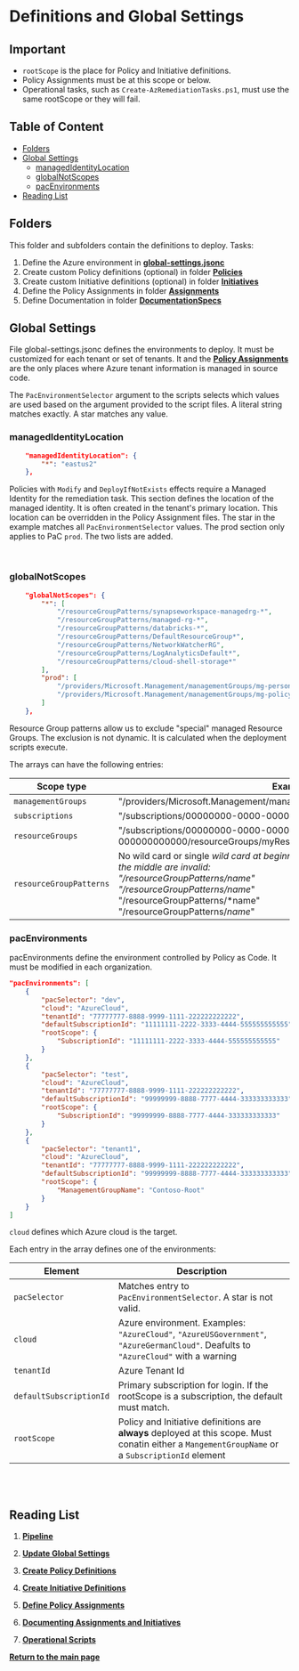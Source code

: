 
# Definitions and Global Settings

## Important

- `rootScope` is the place for Policy and Initiative definitions.
- Policy Assignments must be at this scope or below.
- Operational tasks, such as `Create-AzRemediationTasks.ps1`, must use the same rootScope or they will fail.

## Table of Content

* [Folders](#folders)
* [Global Settings](#global-settings)
  * [managedIdentityLocation](#managedidentitylocation)
  * [globalNotScopes](#globalnotscopes)
  * [pacEnvironments](#pacenvironments)
* [Reading List](#reading-list)

## Folders

This folder and subfolders contain the definitions to deploy. Tasks:

1. Define the Azure environment in **[global-settings.jsonc](#global-settings)**
1. Create custom Policy definitions (optional) in folder **[Policies](Policies/README.md)**
1. Create custom Initiative definitions (optional) in folder **[Initiatives](Initiatives/README.md)**
1. Define the Policy Assignments in folder **[Assignments](Assignments/README.md)**
1. Define Documentation in folder **[DocumentationSpecs](../Definitions/DocumentationSpecs/README.md)**

## Global Settings

File global-settings.jsonc defines the environments to deploy. It must be customized for each tenant or set of tenants. It and the **[Policy Assignments](Assignments/README.md)** are the only places where Azure tenant information is managed in source code.

The `PacEnvironmentSelector` argument to the scripts selects which values are used based on the argument provided to the script files. A literal string matches exactly. A star matches any value.

### managedIdentityLocation

```json
    "managedIdentityLocation": {
        "*": "eastus2"
    },
```

Policies with `Modify` and `DeployIfNotExists` effects require a Managed Identity for the remediation task. This section defines the location of the managed identity. It is often created in the tenant's primary location. This location can be overridden in the Policy Assignment files. The star in the example matches all `PacEnvironmentSelector` values. The prod section only applies to PaC `prod`. The two lists are added.

<br/>

### globalNotScopes

```json
    "globalNotScopes": {
        "*": [
            "/resourceGroupPatterns/synapseworkspace-managedrg-*",
            "/resourceGroupPatterns/managed-rg-*",
            "/resourceGroupPatterns/databricks-*",
            "/resourceGroupPatterns/DefaultResourceGroup*",
            "/resourceGroupPatterns/NetworkWatcherRG",
            "/resourceGroupPatterns/LogAnalyticsDefault*",
            "/resourceGroupPatterns/cloud-shell-storage*"
        ],
        "prod": [
            "/providers/Microsoft.Management/managementGroups/mg-personal-subscriptions",
            "/providers/Microsoft.Management/managementGroups/mg-policy-as-code"
        ]
    },
```

Resource Group patterns allow us to exclude "special" managed Resource Groups. The exclusion is not dynamic. It is calculated when the deployment scripts execute.

The arrays can have the following entries:

| Scope type | Example |
|------------|---------|
| `managementGroups` | "/providers/Microsoft.Management/managementGroups/myManagementGroupId" |
| `subscriptions` | "/subscriptions/00000000-0000-0000-000000000000" |
| `resourceGroups` | "/subscriptions/00000000-0000-0000-000000000000/resourceGroups/myResourceGroup" |
| `resourceGroupPatterns` | No wild card or single *wild card at beginning or end of name or both; wild cards in the middle are invalid: <br/> "/resourceGroupPatterns/name" <br/> "/resourceGroupPatterns/name*" <br/> "/resourceGroupPatterns/*name" <br/> "/resourceGroupPatterns/*name*"

### pacEnvironments

pacEnvironments define the environment controlled by Policy as Code. It must be modified in each organization.

```json
"pacEnvironments": [
    {
        "pacSelector": "dev",
        "cloud": "AzureCloud",
        "tenantId": "77777777-8888-9999-1111-222222222222",
        "defaultSubscriptionId": "11111111-2222-3333-4444-555555555555",
        "rootScope": {
            "SubscriptionId": "11111111-2222-3333-4444-555555555555"
        }
    },
    {
        "pacSelector": "test",
        "cloud": "AzureCloud",
        "tenantId": "77777777-8888-9999-1111-222222222222",
        "defaultSubscriptionId": "99999999-8888-7777-4444-333333333333",
        "rootScope": {
            "SubscriptionId": "99999999-8888-7777-4444-333333333333"
        }
    },
    {
        "pacSelector": "tenant1",
        "cloud": "AzureCloud",
        "tenantId": "77777777-8888-9999-1111-222222222222",
        "defaultSubscriptionId": "99999999-8888-7777-4444-333333333333",
        "rootScope": {
            "ManagementGroupName": "Contoso-Root"
        }
    }
]
```

`cloud` defines which Azure cloud is the target.

Each entry in the array defines one of the environments:

| Element | Description |
|---------|-------------|
| `pacSelector` | Matches entry to `PacEnvironmentSelector`.  A star is not valid. |
| `cloud` | Azure environment. Examples: `"AzureCloud"`, `"AzureUSGovernment"`, `"AzureGermanCloud"`. Deafults to `"AzureCloud"` with a warning |
| `tenantId` | Azure Tenant Id |
| `defaultSubscriptionId` | Primary subscription for login. If the rootScope is a subscription, the default must match. |
| `rootScope` | Policy and Initiative definitions are **always** deployed at this scope. Must conatin either a `MangementGroupName` or a `SubscriptionId` element |`

<br/>

<br/>

## Reading List

1. **[Pipeline](../Pipeline/README.md)**

1. **[Update Global Settings](#definitions-and-global-settings)**

1. **[Create Policy Definitions](../Definitions/Policies/README.md)**

1. **[Create Initiative Definitions](../Definitions/Initiatives/README.md)**

1. **[Define Policy Assignments](../Definitions/Assignments/README.md)**

1. **[Documenting Assignments and Initiatives](../Definitions/DocumentationSpecs/README.md)**

1. **[Operational Scripts](../Scripts/Operations/README.md)**

**[Return to the main page](../README.md)**
